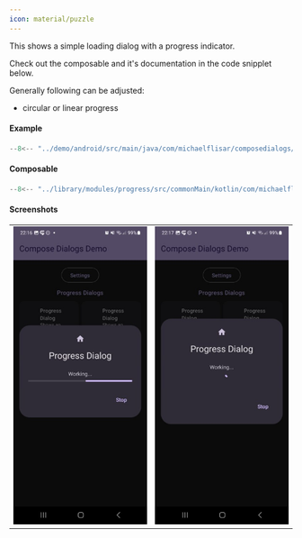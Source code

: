 ```yaml
---
icon: material/puzzle
---
```


This shows a simple loading dialog with a progress indicator.

Check out the composable and it's documentation in the code snipplet below.

Generally following can be adjusted:

* circular or linear progress

#### Example

```kotlin
--8<-- "../demo/android/src/main/java/com/michaelflisar/composedialogs/demo/demos/ProgressDemos.kt:demo"
```

#### Composable

```kotlin
--8<-- "../library/modules/progress/src/commonMain/kotlin/com/michaelflisar/composedialogs/dialogs/progress/DialogProgress.kt:constructor"
```

#### Screenshots

| |                                                           |
|-|-----------------------------------------------------------|
| ![Screenshot](../screenshots/progress/demo_progress1.jpg) | ![Screenshot](../screenshots/progress/demo_progress2.jpg) |